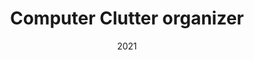 ---
layout: ../../layouts/ProjectPage.astro
title: Computer Clutter organizer
roles: ["Programmer"]
date: 2021
tech: ["Python", "DOS/Windows Shell Script"]
summary: A script that cleans up the often cluttered folders, based on file types, and time-to-live per folder.
shortText: Do you get frustrated looking at a cluttered desktop and or other folders on your computer? I Do. That is why I created a script to deal with it. It runs on my pc every day, at an undisclosed time! (it's 11am).
cover: "clutter_cover_gif"
applinks: 
  - name: "GitHub"
    link: "https://github.com/NikoLicht/computer-clutter-manager/tree/master"


mainMediaName: An image depicting part of the code for my script
mainMediaLink: "clutter_organizer_cover"
mainMediaType: "image"

media:
  - title: "Bad .Bat"
    text: "Initally, for some reason, I thought it would be \"fun\" to program the first version using Windows shell script. It worked, and still runs on my computer. But this was a terrible experience. Don't do DOS kids."
    paths: [ "clutter_bat_file"]
  - title: "Sensible Snake"
    text: "Eventually I got to my senses and made the switch to python. You can see here how I set up the folders in the python script. Today I am very comfortable with python"
    paths: [ "clutter_python_file"]
---